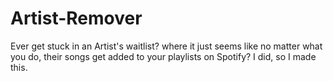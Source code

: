 # Artist-Remover
Ever get stuck in an Artist's waitlist? where it just seems like no matter what you do, their songs get added to your playlists on Spotify? I did, so I made this.
